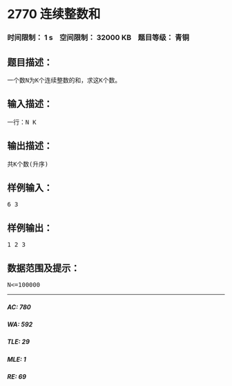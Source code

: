 # 2770 连续整数和   
### 时间限制： 1 s&nbsp;&nbsp;&nbsp;&nbsp;空间限制： 32000 KB&nbsp;&nbsp;&nbsp;&nbsp;题目等级： 青铜  
## 题目描述：  

<pre>
一个数N为K个连续整数的和，求这K个数。
</pre>
  
  
## 输入描述：  

<pre>
一行：N K
</pre>
  
  
## 输出描述：  

<pre>
共K个数(升序)
</pre>
  
  
## 样例输入：  

<pre>
6 3
</pre>
  
  
## 样例输出：  

<pre>
1 2 3
</pre>
  
  
## 数据范围及提示：  

<pre>
N<=100000
</pre>
  
  
***  

##### AC: 780  
##### WA: 592  
##### TLE: 29  
##### MLE: 1  
##### RE: 69  
